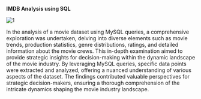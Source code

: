**IMDB Analysis using SQL**

![1](https://github.com/snehapaherwar/IMDB-Analysis-using-SQL/assets/141404143/4d6493a6-e51d-4f13-bda1-4bbe227ac044)

In the analysis of a movie dataset using MySQL queries, a comprehensive exploration was undertaken, delving into diverse elements such as movie trends, production statistics, genre distributions, ratings, and detailed information about the movie crews. This in-depth examination aimed to provide strategic insights for decision-making within the dynamic landscape of the movie industry. By leveraging MySQL queries, specific data points were extracted and analyzed, offering a nuanced understanding of various aspects of the dataset. The findings contributed valuable perspectives for strategic decision-makers, ensuring a thorough comprehension of the intricate dynamics shaping the movie industry landscape.
